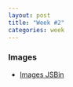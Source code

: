 ```yaml
---
layout: post
title: "Week #2"
categories: week
---
```


### Images

- [Images JSBin](http://jsbin.com/ezaXOpO/1/edit)
